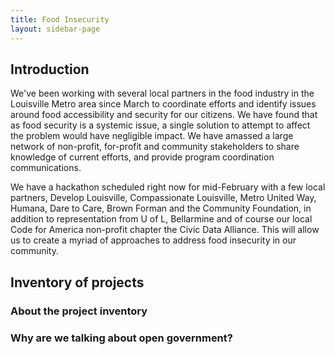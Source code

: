 ```yaml
---
title: Food Insecurity
layout: sidebar-page
---
```


## Introduction

We've been working with several local partners in the food industry in the Louisville Metro area since March to coordinate efforts and identify issues around food accessibility and security for our citizens. We have found that as food security is a systemic issue, a single solution to attempt to affect the problem would have negligible impact. We have amassed a large network of non-profit, for-profit and community stakeholders to share knowledge of current efforts, and provide program coordination communications.

We have a hackathon scheduled right now for mid-February with a few local partners, Develop Louisville, Compassionate Louisville, Metro United Way, Humana, Dare to Care, Brown Forman and the Community Foundation, in addition to representation from U of L, Bellarmine and of course our local Code for America non-profit chapter the Civic Data Alliance. This will allow us to create a myriad of approaches to address food insecurity in our community.

## Inventory of projects

### About the project inventory

### Why are we talking about open government?
